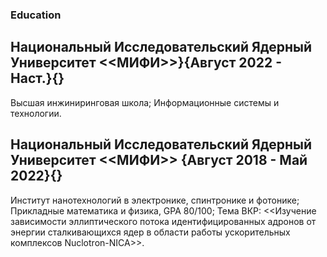 ### Education
## Национальный Исследовательский Ядерный Университет <<МИФИ>>}{Август 2022 - Наст.}{}
Высшая инжиниринговая школа; 
Информационные системы и технологии.

## Национальный Исследовательский Ядерный Университет <<МИФИ>> {Август 2018 - Май 2022}{}
Институт нанотехнологий в электронике, спинтронике и фотонике; 
Прикладные математика и физика,  GPA 80/100; 
Тема ВКР: <<Изучение зависимости эллиптического потока идентифицированных адронов от энергии сталкивающихся ядер в области работы ускорительных комплексов Nuclotron-NICA>>.



